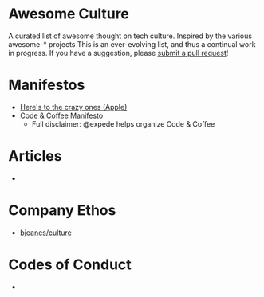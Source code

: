 # Awesome Culture
A curated list of awesome thought on tech culture. Inspired by the various awesome-* projects
This is an ever-evolving list, and thus a continual work in progress. If you have a suggestion, please [submit a pull request](https://help.github.com/articles/using-pull-requests/)!

# Manifestos
- [Here's to the crazy ones (Apple)](https://www.youtube.com/watch?v=8rwsuXHA7RA)
- [Code & Coffee Manifesto](https://github.com/Code-and-Coffee-YVR/how-to-organize/blob/master/Manifesto.md)
  - Full disclaimer: @expede helps organize Code & Coffee

# Articles
- 

# Company Ethos
- [bjeanes/culture](https://github.com/bjeanes/culture/blob/master/culture_and_ethos.md)

# Codes of Conduct
-
